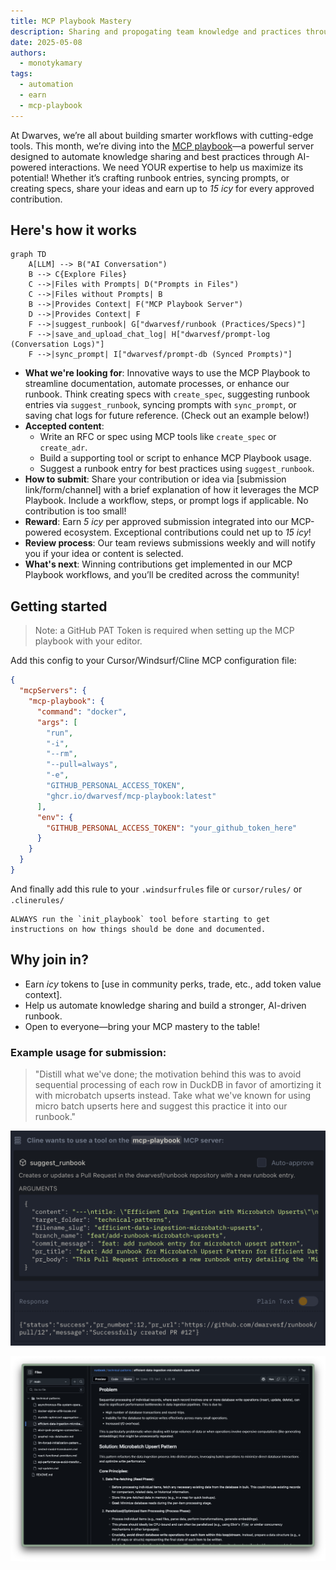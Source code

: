 ```yaml
---
title: MCP Playbook Mastery
description: Sharing and propogating team knowledge and practices through LLM and MCP automation.
date: 2025-05-08
authors:
  - monotykamary
tags:
  - automation
  - earn
  - mcp-playbook
---
```


At Dwarves, we’re all about building smarter workflows with cutting-edge tools. This month, we’re diving into the [MCP playbook](https://github.com/dwarvesf/mcp-playbook)—a powerful server designed to automate knowledge sharing and best practices through AI-powered interactions. We need YOUR expertise to help us maximize its potential! Whether it’s crafting runbook entries, syncing prompts, or creating specs, share your ideas and earn up to _15 icy_ for every approved contribution.

## Here's how it works

```mermaid
graph TD
    A[LLM] --> B("AI Conversation")
    B --> C{Explore Files}
    C -->|Files with Prompts| D("Prompts in Files")
    C -->|Files without Prompts| B
    B -->|Provides Context| F("MCP Playbook Server")
    D -->|Provides Context| F
    F -->|suggest_runbook| G["dwarvesf/runbook (Practices/Specs)"]
    F -->|save_and_upload_chat_log| H["dwarvesf/prompt-log (Conversation Logs)"]
    F -->|sync_prompt| I["dwarvesf/prompt-db (Synced Prompts)"]
```

- **What we're looking for**: Innovative ways to use the MCP Playbook to streamline documentation, automate processes, or enhance our runbook. Think creating specs with `create_spec`, suggesting runbook entries via `suggest_runbook`, syncing prompts with `sync_prompt`, or saving chat logs for future reference. (Check out an example below!)
- **Accepted content**:
  - Write an RFC or spec using MCP tools like `create_spec` or `create_adr`.
  - Build a supporting tool or script to enhance MCP Playbook usage.
  - Suggest a runbook entry for best practices using `suggest_runbook`.
- **How to submit**: Share your contribution or idea via [submission link/form/channel] with a brief explanation of how it leverages the MCP Playbook. Include a workflow, steps, or prompt logs if applicable. No contribution is too small!
- **Reward**: Earn _5 icy_ per approved submission integrated into our MCP-powered ecosystem. Exceptional contributions could net up to _15 icy_!
- **Review process**: Our team reviews submissions weekly and will notify you if your idea or content is selected.
- **What's next**: Winning contributions get implemented in our MCP Playbook workflows, and you’ll be credited across the community!

## Getting started

> Note: a GitHub PAT Token is required when setting up the MCP playbook with your editor.

Add this config to your Cursor/Windsurf/Cline MCP configuration file:

```json
{
  "mcpServers": {
    "mcp-playbook": {
      "command": "docker",
      "args": [
        "run",
        "-i",
        "--rm",
        "--pull=always",
        "-e",
        "GITHUB_PERSONAL_ACCESS_TOKEN",
        "ghcr.io/dwarvesf/mcp-playbook:latest"
      ],
      "env": {
        "GITHUB_PERSONAL_ACCESS_TOKEN": "your_github_token_here"
      }
    }
  }
}
```

And finally add this rule to your `.windsurfrules` file or `cursor/rules/` or `.clinerules/`

```
ALWAYS run the `init_playbook` tool before starting to get instructions on how things should be done and documented.
```

## Why join in?

- Earn _icy_ tokens to [use in community perks, trade, etc., add token value context].
- Help us automate knowledge sharing and build a stronger, AI-driven runbook.
- Open to everyone—bring your MCP mastery to the table!

### Example usage for submission:
> "Distill what we've done; the motivation behind this was to avoid sequential processing of each row in DuckDB in favor of amortizing it with microbatch upserts instead. Take what we've known for using micro batch upserts here and suggest this practice it into our runbook."

![MCP playbook example](assets/mcp_playbook_example.png)

![Runbook example](assets/runbook_example.png)
